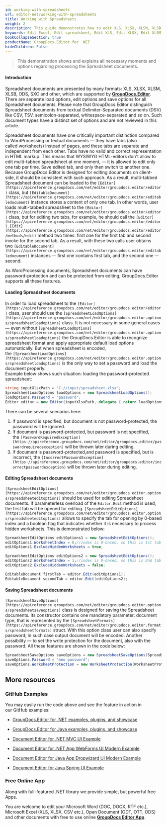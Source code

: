 ```yaml
---
id: working-with-spreadsheets
url: editor-net/working-with-spreadsheets
title: Working with Spreadsheets
weight: 2
description: This guide demonstrates how to edit XLS, XLSX, XLSM, XLSB, ODS, SXC spreadsheets with hidden worksheets, protect edited spreadsheet with password and many other powerful features of GroupDocs.Editor for .NET.
keywords: Edit Excel, Edit spreadsheet, Edit XLS, Edit XLSX, Edit XLSM, Edit XLSB, Edit ODS, Edit SXC
bookCollapseSection: true
productName: GroupDocs.Editor for .NET
hideChildren: False
---
```

> This demonstration shows and explains all necessary moments and options regarding processing the Spreadsheet documents.

#### Introduction

Spreadsheet documents are presented by many formats: XLS, XLSX, XLSM, XLSB, ODS, SXC and other, which are supported by **[GroupDocs.Editor](https://products.groupdocs.com/editor/net)**. There are separate load options, edit options and save options for all Spreadsheet documents. Please note that GroupDocs.Editor distinguish Spreadsheet documents from textual Delimiter-Separated documents (DSV) like CSV, TSV, semicolon-separated, whitespace-separated and so on. Such document types have a distinct set of options and are not reviewed in this article.

Spreadsheet documents have one critically important distinction compared to WordProcessing or textual documents — they have tabs (also called worksheets) instead of pages, and these tabs are separate and independent from each other. Tabs have no valid and correct representation in HTML markup. This means that WYSIWYG HTML-editors don't allow to edit multi-tabbed spreadsheet at one moment, — it is allowed to edit only one tab per time. Save edited tab, and only then switch to another one. Because GroupDocs.Editor is designed for editing documents on client-side, it should be consistent with such approach. As a result, multi-tabbed Spreadsheet document can be loaded to the `[Editor](https://apireference.groupdocs.com/net/editor/groupdocs.editor/editor)` class, but `[EditableDocument](https://apireference.groupdocs.com/net/editor/groupdocs.editor/editabledocument)` instance stores a content of only one tab. In other words, user loads multi-tabbed spreadsheet to the `[Editor](https://apireference.groupdocs.com/net/editor/groupdocs.editor/editor)` class, but for editing two tabs, for example, he should call the `[Editor](https://apireference.groupdocs.com/net/editor/groupdocs.editor/editor).[Edit](https://apireference.groupdocs.com/net/editor/groupdocs.editor/editor/methods/edit)` method two times: first one for the first tab and second invoke for the second tab. As a result, with these two calls user obtains two `[EditableDocument](https://apireference.groupdocs.com/net/editor/groupdocs.editor/editabledocument)` instances — first one contains first tab, and the second one — second.

As WordProcessing documents, Spreadsheet documents can have password-protection and can be protected from editing; GroupDocs.Editor supports all these features.

#### Loading Spreadsheet documents

In order to load spreadsheet to the `[Editor](https://apireference.groupdocs.com/net/editor/groupdocs.editor/editor)` class, user should use the `[SpreadsheetLoadOptions](https://apireference.groupdocs.com/net/editor/groupdocs.editor.options/spreadsheetloadoptions)` class. It is not necessary in some general cases — even without `[SpreadsheetLoadOptions](https://apireference.groupdocs.com/net/editor/groupdocs.editor.options/spreadsheetloadoptions)` the GroupDocs.Editor is able to recognize spreadsheet format and apply appropriate default load options automatically. But when spreadsheet is encoded, the `[SpreadsheetLoadOptions](https://apireference.groupdocs.com/net/editor/groupdocs.editor.options/spreadsheetloadoptions)` is the only way to set a password and load the document properly.   
Example below shows such situation: loading the password-protected spreadsheet:

```csharp
string inputXlsxPath = "C://input/spreadsheet.xlsx";
SpreadsheetLoadOptions loadOptions = new SpreadsheetLoadOptions();
loadOptions.Password = "password";
Editor editor = new Editor(inputXlsxPath, delegate { return loadOptions; });
```

There can be several scenarios here:

1.  If password is specified, but document is not password-protected, the password will be ignored.
2.  If document is password-protected, but password is not specified, the `[PasswordRequiredException](https://apireference.groupdocs.com/net/editor/groupdocs.editor/passwordrequiredexception)` will be thrown later during editing.
3.  If document is password-protected,and password is specified, but is incorrect, the `[IncorrectPasswordException](https://apireference.groupdocs.com/net/editor/groupdocs.editor/incorrectpasswordexception)` will be thrown later during editing.

#### Editing Spreadsheet documents

`[SpreadsheetEditOptions](https://apireference.groupdocs.com/net/editor/groupdocs.editor.options/spreadsheeteditoptions)` should be used for editing Spreadsheet documents. If parameterless overload of the `Editor.Edit` method is used, the first tab will be opened for editing. `[SpreadsheetEditOptions](https://apireference.groupdocs.com/net/editor/groupdocs.editor.options/spreadsheeteditoptions)` allows to specify the tab for opening by 0-based index and a boolean flag that indicates whether it is necessary to process hidden worksheets. This is demonstrated below:

```csharp
SpreadsheetEditOptions editOptions1 = new SpreadsheetEditOptions();
editOptions1.WorksheetIndex = 0;//index is 0-based, so this is 1st tab
editOptions1.ExcludeHiddenWorksheets = true;

SpreadsheetEditOptions editOptions2 = new SpreadsheetEditOptions();
editOptions2.WorksheetIndex = 1;//index is 0-based, so this is 2nd tab
editOptions2.ExcludeHiddenWorksheets = false;

EditableDocument firstTab = editor.Edit(editOptions1);
EditableDocument secondTab = editor.Edit(editOptions2);
```

#### Saving Spreadsheet documents

`[SpreadsheetSaveOptions](https://apireference.groupdocs.com/net/editor/groupdocs.editor.options/spreadsheetsaveoptions)` class is designed for saving the Spreadsheet documents. Its constructor contains one mandatory parameter: document type, that is represented by the `[SpreadsheetFormats](https://apireference.groupdocs.com/net/editor/groupdocs.editor.formats/spreadsheetformats)` struct. With this option class user can also specify password; in such case output document will be encoded. Another possibility — to set the write protection for the document, also with the password. All these features are shown in the code below:

```csharp
SpreadsheetSaveOptions saveOptions = new SpreadsheetSaveOptions(SpreadsheetFormats.Xlsm);
saveOptions.Password = "new password";
saveOptions.WorksheetProtection = new WorksheetProtection(WorksheetProtectionType.All, "write password");
```

## More resources

### GitHub Examples

You may easily run the code above and see the feature in action in our GitHub examples:

*   [GroupDocs.Editor for .NET examples, plugins, and showcase](https://github.com/groupdocs-editor/GroupDocs.Editor-for-.NET)
    
*   [GroupDocs.Editor for Java examples, plugins, and showcase](https://github.com/groupdocs-editor/GroupDocs.Editor-for-Java)
    
*   [Document Editor for .NET MVC UI Example](https://github.com/groupdocs-editor/GroupDocs.Editor-for-.NET-MVC)
    
*   [Document Editor for .NET App WebForms UI Modern Example](https://github.com/groupdocs-editor/GroupDocs.Editor-for-.NET-WebForms)
    
*   [Document Editor for Java App Dropwizard UI Modern Example](https://github.com/groupdocs-editor/GroupDocs.Editor-for-Java-Dropwizard)
    
*   [Document Editor for Java Spring UI Example](https://github.com/groupdocs-editor/GroupDocs.Editor-for-Java-Spring)
    

### Free Online App

Along with full-featured .NET library we provide simple, but powerful free Apps.

You are welcome to edit your Microsoft Word (DOC, DOCX, RTF etc.), Microsoft Excel (XLS, XLSX, CSV etc.), Open Document (ODT, OTT, ODS) and other documents with free to use online **[GroupDocs Editor App](https://products.groupdocs.app/editor)**.
